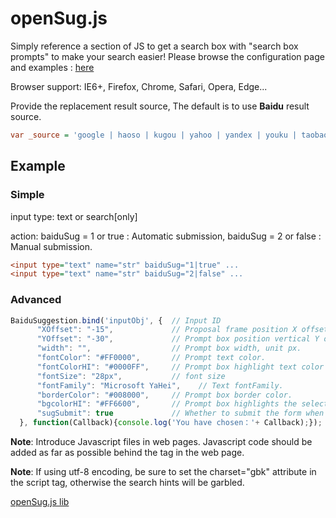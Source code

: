 # openSug.js
Simply reference a section of JS to get a search box with "search box prompts" to make your search easier!
Please browse the configuration page and examples : [here](https://www.opensug.org/ "https://www.opensug.org/")

Browser support: IE6+, Firefox, Chrome, Safari, Opera, Edge...

Provide the replacement result source, The default is to use **Baidu** result source.
```ini
var _source = 'google | haoso | kugou | yahoo | yandex | youku | taobao ';
```
## Example
### Simple
input type: text or search[only]

action: baiduSug = 1 or true : Automatic submission, baiduSug = 2 or false : Manual submission.
```ini
<input type="text" name="str" baiduSug="1|true" ... 
<input type="text" name="str" baiduSug="2|false" ... 
```
### Advanced
```JavaScript
BaiduSuggestion.bind('inputObj', {  // Input ID
      "XOffset": "-15",             // Proposal frame position X offset, unit px.
      "YOffset": "-30",             // Prompt box position vertical Y offset, unit px.
      "width": "",                  // Prompt box width, unit px.
      "fontColor": "#FF0000",       // Prompt text color.
      "fontColorHI": "#0000FF",     // Prompt box highlight text color when selected.
      "fontSize": "28px",           // font size
      "fontFamily": "Microsoft YaHei",    // Text fontFamily.
      "borderColor": "#008000",     // Prompt box border color.
      "bgcolorHI": "#FF6600",       // Prompt box highlights the selected color.
      "sugSubmit": true             // Whether to submit the form when the entry in the prompt box is selected.
  }, function(Callback){console.log('You have chosen：'+ Callback);});
```

**Note**: Introduce Javascript files in web pages. Javascript code should be added as far as possible behind the tag in the web page.

**Note**: If using utf-8 encoding, be sure to set the charset="gbk" attribute in the script tag, otherwise the search hints will be garbled.

[openSug.js lib](https://opensug.github.io/js/opensug.js "openSug.js lib")